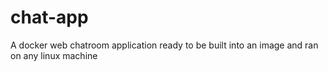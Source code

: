 # chat-app
A docker web chatroom application ready to be built into an image and ran on any linux machine
